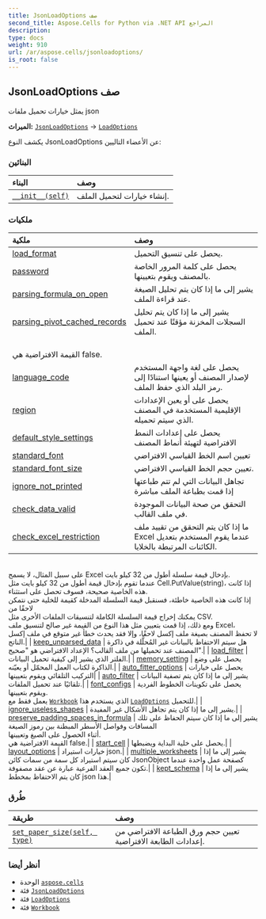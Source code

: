 ```yaml
---
title: JsonLoadOptions صف
second_title: Aspose.Cells for Python via .NET API المراجع
description:
type: docs
weight: 910
url: /ar/aspose.cells/jsonloadoptions/
is_root: false
---
```

##  JsonLoadOptions صف
يمثل خيارات تحميل ملفات json



**الميراث:** [`JsonLoadOptions`](/cells/python-net/aspose.cells/jsonloadoptions) → 
[`LoadOptions`](/cells/python-net/ar/aspose.cells/loadoptions)



يكشف النوع JsonLoadOptions عن الأعضاء التاليين:

###  البنائين
| البناء| وصف|
| :- | :- |
| [`__init__(self)`](/cells/python-net/ar/aspose.cells/jsonloadoptions/__init__/#) | إنشاء خيارات لتحميل الملف.|


###  ملكيات
| ملكية| وصف|
| :- | :- |
| [load_format](/cells/python-net/ar/aspose.cells/jsonloadoptions/load_format) | يحصل على تنسيق التحميل.|
| [password](/cells/python-net/ar/aspose.cells/jsonloadoptions/password) | يحصل على كلمة المرور الخاصة بالمصنف ويقوم بتعيينها.|
| [parsing_formula_on_open](/cells/python-net/ar/aspose.cells/jsonloadoptions/parsing_formula_on_open) | يشير إلى ما إذا كان يتم تحليل الصيغة عند قراءة الملف.|
| [parsing_pivot_cached_records](/cells/python-net/ar/aspose.cells/jsonloadoptions/parsing_pivot_cached_records) | يشير إلى ما إذا كان يتم تحليل السجلات المخزنة مؤقتًا عند تحميل الملف.<br/> القيمة الافتراضية هي false.|
| [language_code](/cells/python-net/ar/aspose.cells/jsonloadoptions/language_code) | يحصل على لغة واجهة المستخدم لإصدار المصنف أو يعينها استنادًا إلى رمز البلد الذي حفظ الملف.|
| [region](/cells/python-net/ar/aspose.cells/jsonloadoptions/region) | يحصل على أو يعين الإعدادات الإقليمية المستخدمة في المصنف الذي سيتم تحميله.|
| [default_style_settings](/cells/python-net/ar/aspose.cells/jsonloadoptions/default_style_settings) | يحصل على إعدادات النمط الافتراضية لتهيئة أنماط المصنف|
| [standard_font](/cells/python-net/ar/aspose.cells/jsonloadoptions/standard_font) | تعيين اسم الخط القياسي الافتراضي|
| [standard_font_size](/cells/python-net/ar/aspose.cells/jsonloadoptions/standard_font_size) | تعيين حجم الخط القياسي الافتراضي.|
| [ignore_not_printed](/cells/python-net/ar/aspose.cells/jsonloadoptions/ignore_not_printed) | تجاهل البيانات التي لم تتم طباعتها إذا قمت بطباعة الملف مباشرة|
| [check_data_valid](/cells/python-net/ar/aspose.cells/jsonloadoptions/check_data_valid) | التحقق من صحة البيانات الموجودة في ملف القالب.|
| [check_excel_restriction](/cells/python-net/ar/aspose.cells/jsonloadoptions/check_excel_restriction) | ما إذا كان يتم التحقق من تقييد ملف Excel عندما يقوم المستخدم بتعديل الكائنات المرتبطة بالخلايا.<br/>على سبيل المثال، لا يسمح Excel بإدخال قيمة سلسلة أطول من 32 كيلو بايت.<br/>عندما تقوم بإدخال قيمة أطول من 32 كيلو بايت مثل Cell.PutValue(string)، إذا كانت هذه الخاصية صحيحة، فسوف تحصل على استثناء.<br/>إذا كانت هذه الخاصية خاطئة، فسنقبل قيمة السلسلة المدخلة كقيمة للخلية حتى نتمكن لاحقًا من<br/>يمكنك إخراج قيمة السلسلة الكاملة لتنسيقات الملفات الأخرى مثل CSV.<br/>ومع ذلك، إذا قمت بتعيين مثل هذا النوع من القيمة غير صالح لتنسيق ملف Excel،<br/>لا تحفظ المصنف بصيغة ملف إكسل لاحقًا، وإلا فقد يحدث خطأ غير متوقع في ملف إكسل الناتج.|
| [keep_unparsed_data](/cells/python-net/ar/aspose.cells/jsonloadoptions/keep_unparsed_data) | هل سيتم الاحتفاظ بالبيانات غير المُحلَّلة في ذاكرة المصنف عند تحميلها من ملف القالب؟ الإعداد الافتراضي هو "صحيح".|
| [load_filter](/cells/python-net/ar/aspose.cells/jsonloadoptions/load_filter) | الفلتر الذي يشير إلى كيفية تحميل البيانات.|
| [memory_setting](/cells/python-net/ar/aspose.cells/jsonloadoptions/memory_setting) | يحصل على وضع الذاكرة لكتاب العمل المحمّل أو يعيّنه.|
| [auto_fitter_options](/cells/python-net/ar/aspose.cells/jsonloadoptions/auto_fitter_options) | يحصل على خيارات التركيب التلقائي ويقوم بتعيينها|
| [auto_filter](/cells/python-net/ar/aspose.cells/jsonloadoptions/auto_filter) | يشير إلى ما إذا كان يتم تصفية البيانات تلقائيًا عند تحميل الملفات.|
| [font_configs](/cells/python-net/ar/aspose.cells/jsonloadoptions/font_configs) | يحصل على تكوينات الخطوط الفردية ويقوم بتعيينها.<br/> يعمل فقط مع [`Workbook`](/cells/python-net/ar/aspose.cells/workbook) الذي يستخدم هذا [`LoadOptions`](/cells/python-net/ar/aspose.cells/loadoptions) للتحميل.|
| [ignore_useless_shapes](/cells/python-net/ar/aspose.cells/jsonloadoptions/ignore_useless_shapes) | يشير إلى ما إذا كان يتم تجاهل الأشكال غير المفيدة.|
| [preserve_padding_spaces_in_formula](/cells/python-net/ar/aspose.cells/jsonloadoptions/preserve_padding_spaces_in_formula) | يشير إلى ما إذا كان سيتم الحفاظ على تلك المسافات وفواصل الأسطر المبطنة بين رموز الصيغة<br/>أثناء الحصول على الصيغ وتعيينها.<br/> القيمة الافتراضية هي false.|
| [start_cell](/cells/python-net/ar/aspose.cells/jsonloadoptions/start_cell) | يحصل على خلية البداية ويضبطها.|
| [layout_options](/cells/python-net/ar/aspose.cells/jsonloadoptions/layout_options) | خيارات استيراد json.|
| [multiple_worksheets](/cells/python-net/ar/aspose.cells/jsonloadoptions/multiple_worksheets) | يشير إلى ما إذا كان سيتم استيراد كل سمة من سمات كائن JsonObject كصفحة عمل واحدة عندما تكون جميع العقد الفرعية عبارة عن عقد مصفوفة.|
| [kept_schema](/cells/python-net/ar/aspose.cells/jsonloadoptions/kept_schema) | يشير إلى ما إذا كان يتم الاحتفاظ بمخطط json هذا.|


###  طُرق
| طريقة| وصف|
| :- | :- |
| [`set_paper_size(self, type)`](/cells/python-net/ar/aspose.cells/jsonloadoptions/set_paper_size/#aspose.cells.papersizetype) | تعيين حجم ورق الطباعة الافتراضي من إعدادات الطابعة الافتراضية.|



###  أنظر أيضا
* الوحدة [`aspose.cells`](..)
* فئة [`JsonLoadOptions`](/cells/python-net/ar/aspose.cells/jsonloadoptions)
* فئة [`LoadOptions`](/cells/python-net/ar/aspose.cells/loadoptions)
* فئة [`Workbook`](/cells/python-net/ar/aspose.cells/workbook)
